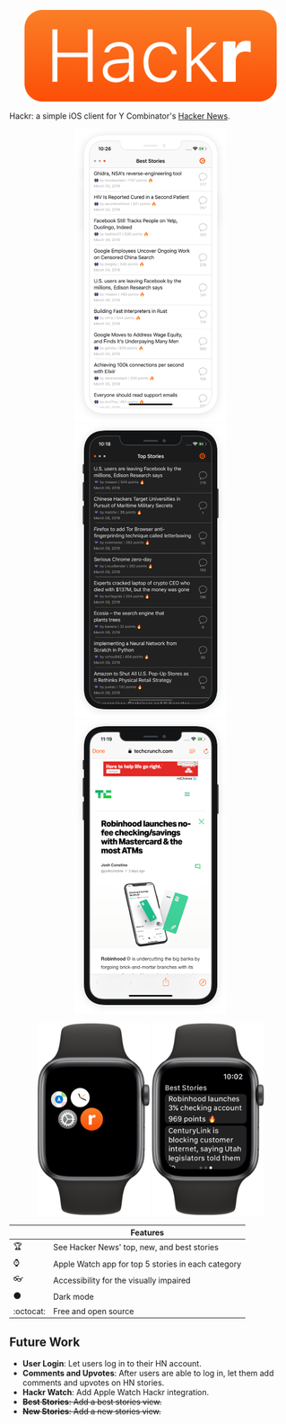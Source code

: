 <p align="center">
<img src="img/Hackr.png" width="450"/>
</p>

Hackr: a simple iOS client for Y Combinator's [Hacker News](https://news.ycombinator.com/).

<p align="center">
<img src="img/mock1.png" width="270"/>
<img src="img/mock3.png" width="270"/>
<img src="img/mock2.png" width="270"/>
</p>

<p align="center">
<img src="img/WatchAppIcon.png" width="200"/>
<img src="img/WatchApp.png" width="200"/>
</p>

|         | Features  |
----------|-----------------
:trophy: | See Hacker News' top, new, and best stories
:watch: | Apple Watch app for top 5 stories in each category
:eyeglasses: | Accessibility for the visually impaired
:black_circle: | Dark mode
:octocat: | Free and open source

## Future Work

- **User Login**: Let users log in to their HN account.
- **Comments and Upvotes**: After users are able to log in, let them add comments and upvotes on HN stories.
- **Hackr Watch**: Add Apple Watch Hackr integration.
-  ~~**Best Stories**: Add a best stories view.~~
- ~~**New Stories**: Add a new stories view.~~
